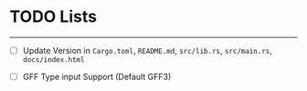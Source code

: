 
# TODO Lists

---

- [ ] Update Version in `Cargo.toml`, `README.md`, `src/lib.rs`, `src/main.rs`, `docs/index.html` 

- [ ] GFF Type input Support (Default GFF3)
